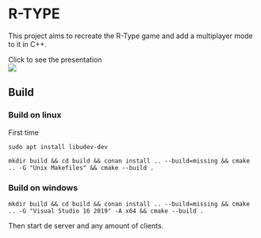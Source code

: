 # R-TYPE

This project aims to recreate the R-Type game and add a multiplayer mode to it in C++.  

Click to see the presentation  
[![](http://img.youtube.com/vi/imlIwO6Lep0/0.jpg)](http://www.youtube.com/watch?v=imlIwO6Lep0 "R-Type")  

## Build

### Build on linux

First time
```
sudo apt install libudev-dev
```

```
mkdir build && cd build && conan install .. --build=missing && cmake .. -G "Unix Makefiles" && cmake --build .
```

### Build on windows

```
mkdir build && cd build && conan install .. --build=missing && cmake .. -G "Visual Studio 16 2019" -A x64 && cmake --build .
```

Then start de server and any amount of clients.  

